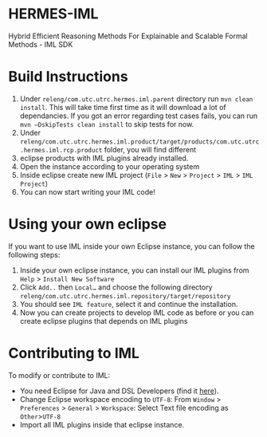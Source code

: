# HERMES-IML
Hybrid Efficient Reasoning Methods For Explainable and Scalable Formal Methods - IML SDK


# Build Instructions
1.  Under `releng/com.utc.utrc.hermes.iml.parent` directory run `mvn clean install`. This will take time first time as it will download a lot of dependancies. If you got an error regarding test cases fails, you can run `mvn –DskipTests clean install` to skip tests for now.
2. Under `releng/com.utc.utrc.hermes.iml.product/target/products/com.utc.utrc.hermes.iml.rcp.product` folder, you will find different 
3. eclipse products with IML plugins already installed. 
4. Open the instance according to your operating system
5. Inside eclipse create new IML project (`File` > `New` > `Project` > `IML` > `IML Project`)
6. You can now start writing your IML code!

# Using your own eclipse
If you want to use IML inside your own Eclipse instance, you can follow the following steps:
1. Inside your own eclipse instance, you can install our IML plugins from `Help` > `Install New Software`
2. Click `Add..` then `Local…` and choose the following directory `releng/com.utc.utrc.hermes.iml.repository/target/repository`
3. You should see `IML feature`, select it and continue the installation.
4. Now you can create projects to develop IML code as before or you can create eclipse plugins that depends on IML plugins


# Contributing to IML
To modify or contribute to IML: 
* You need Eclipse for Java and DSL Developers (find it [here](https://www.eclipse.org/downloads/packages/release/oxygen/3a/eclipse-ide-java-and-dsl-developers)). 
* Change Eclipse workspace encoding to `UTF-8`: From `Window` > `Preferences` > `General` > `Workspace`: Select Text file encoding as `Other`>`UTF-8`
* Import all IML plugins inside that eclipse instance.

